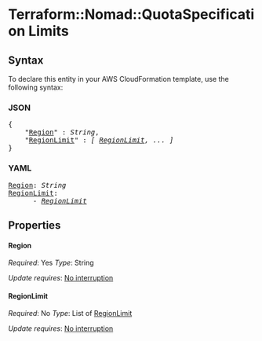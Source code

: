 # Terraform::Nomad::QuotaSpecification Limits

## Syntax

To declare this entity in your AWS CloudFormation template, use the following syntax:

### JSON

<pre>
{
    "<a href="#region" title="Region">Region</a>" : <i>String</i>,
    "<a href="#regionlimit" title="RegionLimit">RegionLimit</a>" : <i>[ <a href="limits-regionlimit.md">RegionLimit</a>, ... ]</i>
}
</pre>

### YAML

<pre>
<a href="#region" title="Region">Region</a>: <i>String</i>
<a href="#regionlimit" title="RegionLimit">RegionLimit</a>: <i>
      - <a href="limits-regionlimit.md">RegionLimit</a></i>
</pre>

## Properties

#### Region

_Required_: Yes
_Type_: String

_Update requires_: [No interruption](https://docs.aws.amazon.com/AWSCloudFormation/latest/UserGuide/using-cfn-updating-stacks-update-behaviors.html#update-no-interrupt)

#### RegionLimit

_Required_: No
_Type_: List of <a href="limits-regionlimit.md">RegionLimit</a>

_Update requires_: [No interruption](https://docs.aws.amazon.com/AWSCloudFormation/latest/UserGuide/using-cfn-updating-stacks-update-behaviors.html#update-no-interrupt)

